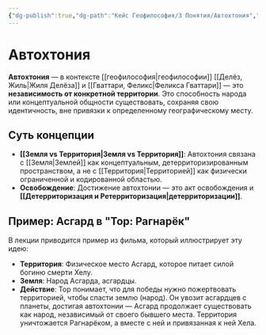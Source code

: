 ```yaml
---
{"dg-publish":true,"dg-path":"Кейс Геофилософия/3 Понятия/Автохтония","permalink":"/kejs-geofilosofiya/3-ponyatiya/avtohtoniya/"}
---
```


# Автохтония

**Автохтония** — в контексте [[геофилософия\|геофилософии]] [[Делёз, Жиль\|Жиля Делёза]] и [[Гваттари, Феликс\|Феликса Гваттари]] — это **независимость от конкретной территории**. Это способность народа или концептуальной общности существовать, сохраняя свою идентичность, вне привязки к определенному географическому месту.

## Суть концепции
- **[[Земля vs Территория\|Земля vs Территория]]**: Автохтония связана с [[Земля\|Землей]] как концептуальным, детерриторизированным пространством, а не с [[Территория\|Территорией]] как физически ограниченной и кодированной областью.
- **Освобождение**: Достижение автохтонии — это акт освобождения и **[[Детерриторизация и Ретерриторизация\|детерриторизации]]**.

## Пример: Асгард в "Тор: Рагнарёк"
В лекции приводится пример из фильма, который иллюстрирует эту идею:
- **Территория**: Физическое место Асгард, которое питает силой богиню смерти Хелу.
- **Земля**: Народ Асгарда, асгардцы.
- **Действие**: Тор понимает, что для победы нужно пожертвовать территорией, чтобы спасти землю (народ). Он увозит асгардцев с планеты, достигая автохтонии — Асгард продолжает существовать как народ, независимый от своего бывшего места. Территория уничтожается Рагнарёком, а вместе с ней и привязанная к ней Хела.

